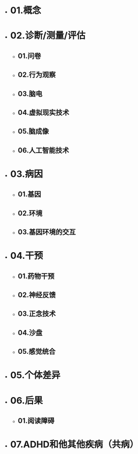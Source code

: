 - # 01.概念
- # 02.诊断/测量/评估
	- ## 01.问卷
	- ## 02.行为观察
	- ## 03.脑电
	- ## 04.虚拟现实技术
	- ## 05.脑成像
	- ## 06.人工智能技术
- # 03.病因
	- ## 01.基因
	- ## 02.环境
	- ## 03.基因环境的交互
- # 04.干预
	- ## 01.药物干预
	- ## 02.神经反馈
	- ## 03.正念技术
	- ## 04.沙盘
	- ## 05.感觉统合
- # 05.个体差异
- # 06.后果
	- ## 01.阅读障碍
- # 07.ADHD和他其他疾病（共病）
